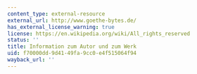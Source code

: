 ```yaml
---
content_type: external-resource
external_url: http://www.goethe-bytes.de/
has_external_license_warning: true
license: https://en.wikipedia.org/wiki/All_rights_reserved
status: ''
title: Information zum Autor und zum Werk
uid: f70000dd-9d41-49fa-9cc0-e4f515064f94
wayback_url: ''
---
```

